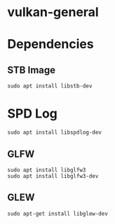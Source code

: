# vulkan-general

# Dependencies
## STB Image
```
sudo apt install libstb-dev
```

# SPD Log
```
sudo apt install libspdlog-dev
```

## GLFW
```
sudo apt install libglfw3
sudo apt install libglfw3-dev
```

## GLEW
```
sudo apt-get install libglew-dev
```
